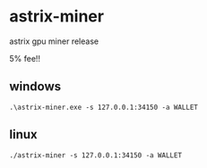 # astrix-miner
astrix gpu miner release

5% fee!!

## windows 
```
.\astrix-miner.exe -s 127.0.0.1:34150 -a WALLET
```
## linux
```
./astrix-miner -s 127.0.0.1:34150 -a WALLET
```
